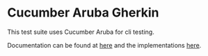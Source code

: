 # Cucumber Aruba Gherkin

This test suite uses Cucumber Aruba for cli testing.

Documentation can be found at [here](https://relishapp.com/cucumber/aruba/docs) and the implementations [here](https://github.com/cucumber/aruba/blob/master/lib/aruba/cucumber).
